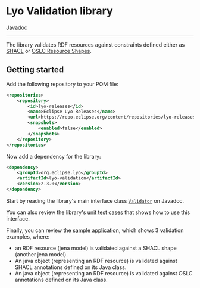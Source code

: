 # Lyo Validation library

[Javadoc](https://download.eclipse.org/lyo/docs/validation/latest)

---

The library validates RDF resources against constraints defined either as [SHACL](https://www.w3.org/TR/shacl/) or [OSLC Resource Shapes](http://docs.oasis-open.org/oslc-core/oslc-core/v3.0/cs01/part6-resource-shape/oslc-core-v3.0-cs01-part6-resource-shape.html).

## Getting started

Add the following repository to your POM file:

```xml
<repositories>
    <repository>
        <id>lyo-releases</id>
        <name>Eclipse Lyo Releases</name>
        <url>https://repo.eclipse.org/content/repositories/lyo-releases/</url>
        <snapshots>
            <enabled>false</enabled>
        </snapshots>
    </repository>
</repositories>
```

Now add a dependency for the library:

```xml
<dependency>
    <groupId>org.eclipse.lyo</groupId>
    <artifactId>lyo-validation</artifactId>
    <version>2.3.0</version>
</dependency>
```

Start by reading the library's main interface class [`Validator`](http://download.eclipse.org/lyo/docs/validation/2.3.0/org/eclipse/lyo/validation/Validator.html) on Javadoc.

You can also review the library's [unit test cases](https://github.com/eclipse/lyo-validation/tree/master/src/test/java/org/eclipse/lyo/validation) that shows how to use this interface. 

Finally, you can review the [sample application](https://github.com/eclipse/lyo-validation/blob/master/src/test/java/org/eclipse/lyo/validation/ValidationExample.java), which shows 3 validation examples, where:

* an RDF resource (jena model) is validated against a SHACL shape (another jena model).
* An java object (representing an RDF resource) is validated against SHACL annotations defined on its Java class.
* An java object (representing an RDF resource) is validated against OSLC annotations defined on its Java class.

